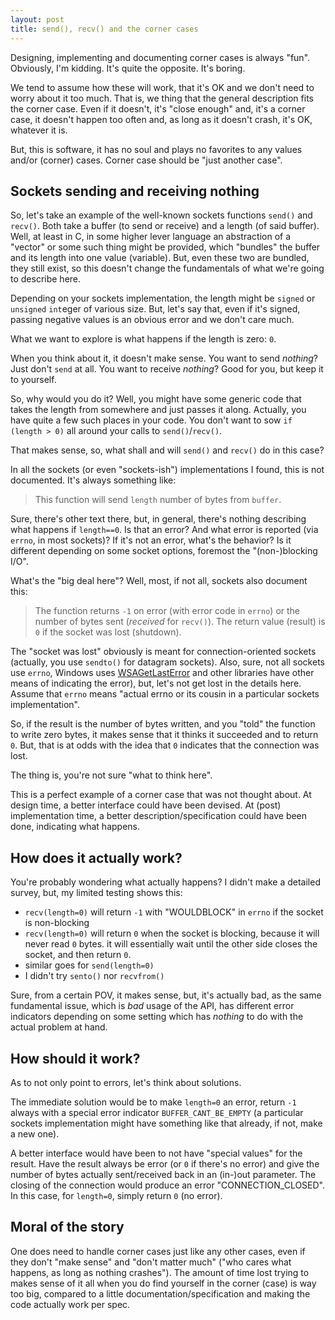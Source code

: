 ```yaml
---
layout: post
title: send(), recv() and the corner cases
---
```


Designing, implementing and documenting corner cases is always "fun". Obviously, I'm kidding.
It's quite the opposite. It's boring.

We tend to assume how these will work, that it's OK and we don't need to worry about it too much.
That is, we thing that the general description fits the corner case. Even if it doesn't, it's
"close enough" and, it's a corner case, it doesn't happen too often and, as long as it doesn't
crash, it's OK, whatever it is.

But, this is software, it has no soul and plays no favorites to any values and/or (corner) cases.
Corner case should be "just another case".

## Sockets sending and receiving nothing

So, let's take an example of the well-known sockets functions `send()` and `recv()`.
Both take a buffer (to send or receive) and a length (of said buffer). Well, at least in C,
in some higher lever language an abstraction of a "vector" or some such thing might be provided,
which "bundles" the buffer and its length into one value (variable). But, even these two are 
bundled, they still exist, so this doesn't change the fundamentals of what we're going to describe here.

Depending on your sockets implementation, the length might be `signed` or `unsigned` `int`eger of
various size. But, let's say that, even if it's signed, passing negative values is an obvious
error and we don't care much.

What we want to explore is what happens if the length is zero: `0`.

When you think about it, it doesn't make sense. You want to send _nothing_? Just don't `send` at all.
You want to receive _nothing_? Good for you, but keep it to yourself.

So, why would you do it? Well, you might have some generic code that takes the length from somewhere
and just passes it along. Actually, you have quite a few such places in your code. 
You don't want to sow `if (length > 0)` all around your calls to `send()`/`recv()`.

That makes sense, so, what shall and will `send()` and `recv()` do in this case?

In all the sockets (or even "sockets-ish") implementations I found, this is not documented. 
It's always something like:

> This function will send `length` number of bytes from `buffer`.

Sure, there's other text there, but, in general, there's nothing describing what happens if `length==0`.
Is that an error? And what error is reported (via `errno`, in most sockets)? If it's not an error,
what's the behavior? Is it different depending on some socket options, foremost the "(non-)blocking I/O".

What's the "big deal here"? Well, most, if not all, sockets also document this:

> The function returns `-1` on error (with error code in `errno`) or the number of bytes
> sent (_received_ for `recv()`).
> The return value (result) is `0` if the socket was lost (shutdown).

The "socket was lost" obviously is meant for connection-oriented sockets (actually, you use `sendto()`
for datagram sockets). Also, sure, not all sockets use `errno`, Windows uses
[WSAGetLastError](https://msdn.microsoft.com/en-us/library/windows/desktop/ms741580(v=vs.85).aspx)
and other libraries have other means of indicating the error), but, let's not get lost in the details
here. Assume that `errno` means "actual errno or its cousin in a particular sockets implementation".

So, if the result is the number of bytes written, and you "told" the function to write zero bytes,
it makes sense that it thinks it succeeded and to return `0`. But, that is at odds with the idea
that `0` indicates that the connection was lost.

The thing is, you're not sure "what to think here".

This is a perfect example of a corner case that was not thought about. At design time, a better
interface could have been devised. At (post) implementation time, a better description/specification
could have been done, indicating what happens.

## How does it actually work?

You're probably wondering what actually happens? I didn't make a detailed survey, but, my limited
testing shows this:

* `recv(length=0)` will return `-1` with "WOULDBLOCK" in `errno` if the socket is non-blocking
* `recv(length=0)` will return `0` when the socket is blocking, because it will never read `0` bytes.
  it will essentially wait until the other side closes the socket, and then return `0`.
* similar goes for `send(length=0)`
* I didn't try `sento()` nor `recvfrom()`

Sure, from a certain POV, it makes sense, but, it's actually bad, as the same fundamental issue,
which is _bad_ usage of the API, has different error indicators depending on some setting which
has _nothing_ to do with the actual problem at hand.

## How should it work?

As to not only point to errors, let's think about solutions.

The immediate solution would be to make `length=0` an error, return `-1` always with a special
error indicator `BUFFER_CANT_BE_EMPTY` (a particular sockets implementation might have something
like that already, if not, make a new one).

A better interface would have been to not have "special values" for the result. Have the result
always be error (or `0` if there's no error) and give the number of bytes actually sent/received
back in an (in-)out parameter. The closing of the connection would produce an error 
"CONNECTION_CLOSED". In this case, for `length=0`, simply return `0` (no error).

## Moral of the story

One does need to handle corner cases just like any other
cases, even if they don't "make sense" and "don't matter much" ("who cares what happens, as long
as nothing crashes"). The amount of time lost trying to makes sense of it all when you do find
yourself in the corner (case) is way too big, compared to a little documentation/specification
and making the code actually work per spec.
